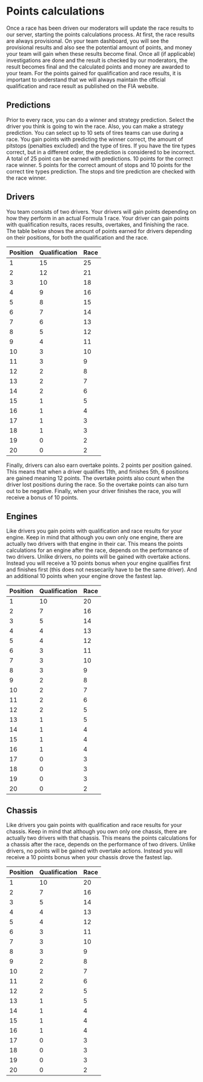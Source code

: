 # Points calculations

Once a race has been driven our moderators will update the race results to our server, starting the points calculations process. At first, the race results are always provisional. On your team dashboard, you will see the provisional results and also see the potential amount of points, and money your team will gain when these results become final. Once all (if applicable) investigations are done and the result is checked by our moderators, the result becomes final and the calculated points and money are awarded to your team. For the points gained for qualification and race results, it is important to understand that we will always maintain the official qualification and race result as published on the FIA website.

## Predictions

Prior to every race, you can do a winner and strategy prediction. Select the driver you think is going to win the race. Also, you can make a strategy prediction. You can select up to 10 sets of tires teams can use during a race. You gain points with predicting the winner correct, the amount of pitstops (penalties excluded) and the type of tires. If you have the tire types correct, but in a different order, the prediction is considered to be incorrect. A total of 25 point can be earned with predictions. 10 points for the correct race winner. 5 points for the correct amount of stops and 10 points for the correct tire types prediction. The stops and tire prediction are checked with the race winner.

## Drivers

You team consists of two drivers. Your drivers will gain points depending on how they perform in an actual Formula 1 race. Your driver can gain points with qualification results, races results, overtakes, and finishing the race. The table below shows the amount of points earned for drivers depending on their positions, for both the qualification and the race.

| Position | Qualification | Race |
| -------- | ------------- | ---- |
| 1        | 15            | 25   |
| 2        | 12            | 21   |
| 3        | 10            | 18   |
| 4        | 9             | 16   |
| 5        | 8             | 15   |
| 6        | 7             | 14   |
| 7        | 6             | 13   |
| 8        | 5             | 12   |
| 9        | 4             | 11   |
| 10       | 3             | 10   |
| 11       | 3             | 9    |
| 12       | 2             | 8    |
| 13       | 2             | 7    |
| 14       | 2             | 6    |
| 15       | 1             | 5    |
| 16       | 1             | 4    |
| 17       | 1             | 3    |
| 18       | 1             | 3    |
| 19       | 0             | 2    |
| 20       | 0             | 2    |

Finally, drivers can also earn overtake points. 2 points per position gained. This means that when a driver qualifies 11th, and finishes 5th, 6 positions are gained meaning 12 points. The overtake points also count when the driver lost positions during the race. So the overtake points can also turn out to be negative. Finally, when your driver finishes the race, you will receive a bonus of 10 points.

## Engines

Like drivers you gain points with qualification and race results for your engine. Keep in mind that although you own only one engine, there are actually two drivers with that engine in their car. This means the points calculations for an engine after the race, depends on the performance of two drivers. Unlike drivers, no points will be gained with overtake actions. Instead you will receive a 10 points bonus when your engine qualifies first and finishes first (this does not nessecarily have to be the same driver). And an additional 10 points when your engine drove the fastest lap.

| Position | Qualification | Race |
| -------- | ------------- | ---- |
| 1        | 10            | 20   |
| 2        | 7             | 16   |
| 3        | 5             | 14   |
| 4        | 4             | 13   |
| 5        | 4             | 12   |
| 6        | 3             | 11   |
| 7        | 3             | 10   |
| 8        | 3             | 9    |
| 9        | 2             | 8    |
| 10       | 2             | 7    |
| 11       | 2             | 6    |
| 12       | 2             | 5    |
| 13       | 1             | 5    |
| 14       | 1             | 4    |
| 15       | 1             | 4    |
| 16       | 1             | 4    |
| 17       | 0             | 3    |
| 18       | 0             | 3    |
| 19       | 0             | 3    |
| 20       | 0             | 2    |

## Chassis

Like drivers you gain points with qualification and race results for your chassis. Keep in mind that although you own only one chassis, there are actually two drivers with that chassis. This means the points calculations for a chassis after the race, depends on the performance of two drivers. Unlike drivers, no points will be gained with overtake actions. Instead you will receive a 10 points bonus when your chassis drove the fastest lap.

| Position | Qualification | Race |
| -------- | ------------- | ---- |
| 1        | 10            | 20   |
| 2        | 7             | 16   |
| 3        | 5             | 14   |
| 4        | 4             | 13   |
| 5        | 4             | 12   |
| 6        | 3             | 11   |
| 7        | 3             | 10   |
| 8        | 3             | 9    |
| 9        | 2             | 8    |
| 10       | 2             | 7    |
| 11       | 2             | 6    |
| 12       | 2             | 5    |
| 13       | 1             | 5    |
| 14       | 1             | 4    |
| 15       | 1             | 4    |
| 16       | 1             | 4    |
| 17       | 0             | 3    |
| 18       | 0             | 3    |
| 19       | 0             | 3    |
| 20       | 0             | 2    |
